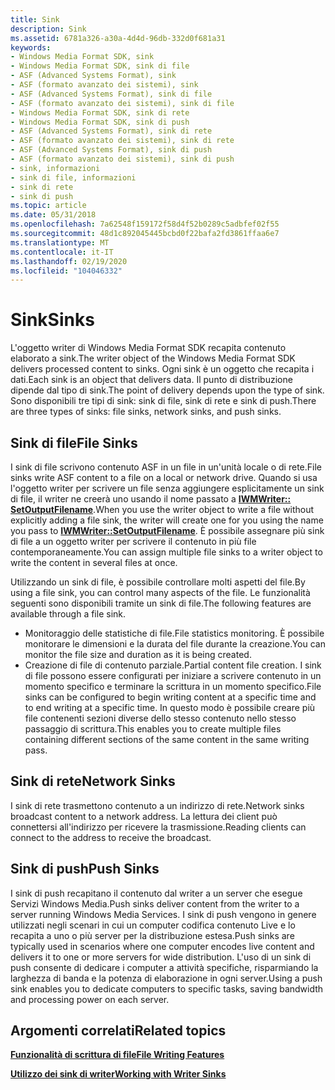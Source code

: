 ```yaml
---
title: Sink
description: Sink
ms.assetid: 6781a326-a30a-4d4d-96db-332d0f681a31
keywords:
- Windows Media Format SDK, sink
- Windows Media Format SDK, sink di file
- ASF (Advanced Systems Format), sink
- ASF (formato avanzato dei sistemi), sink
- ASF (Advanced Systems Format), sink di file
- ASF (formato avanzato dei sistemi), sink di file
- Windows Media Format SDK, sink di rete
- Windows Media Format SDK, sink di push
- ASF (Advanced Systems Format), sink di rete
- ASF (formato avanzato dei sistemi), sink di rete
- ASF (Advanced Systems Format), sink di push
- ASF (formato avanzato dei sistemi), sink di push
- sink, informazioni
- sink di file, informazioni
- sink di rete
- sink di push
ms.topic: article
ms.date: 05/31/2018
ms.openlocfilehash: 7a62548f159172f58d4f52b0289c5adbfef02f55
ms.sourcegitcommit: 48d1c892045445bcbd0f22bafa2fd3861ffaa6e7
ms.translationtype: MT
ms.contentlocale: it-IT
ms.lasthandoff: 02/19/2020
ms.locfileid: "104046332"
---
```

# <a name="sinks"></a><span data-ttu-id="a0f5e-119">Sink</span><span class="sxs-lookup"><span data-stu-id="a0f5e-119">Sinks</span></span>

<span data-ttu-id="a0f5e-120">L'oggetto writer di Windows Media Format SDK recapita contenuto elaborato a sink.</span><span class="sxs-lookup"><span data-stu-id="a0f5e-120">The writer object of the Windows Media Format SDK delivers processed content to sinks.</span></span> <span data-ttu-id="a0f5e-121">Ogni sink è un oggetto che recapita i dati.</span><span class="sxs-lookup"><span data-stu-id="a0f5e-121">Each sink is an object that delivers data.</span></span> <span data-ttu-id="a0f5e-122">Il punto di distribuzione dipende dal tipo di sink.</span><span class="sxs-lookup"><span data-stu-id="a0f5e-122">The point of delivery depends upon the type of sink.</span></span> <span data-ttu-id="a0f5e-123">Sono disponibili tre tipi di sink: sink di file, sink di rete e sink di push.</span><span class="sxs-lookup"><span data-stu-id="a0f5e-123">There are three types of sinks: file sinks, network sinks, and push sinks.</span></span>

## <a name="file-sinks"></a><span data-ttu-id="a0f5e-124">Sink di file</span><span class="sxs-lookup"><span data-stu-id="a0f5e-124">File Sinks</span></span>

<span data-ttu-id="a0f5e-125">I sink di file scrivono contenuto ASF in un file in un'unità locale o di rete.</span><span class="sxs-lookup"><span data-stu-id="a0f5e-125">File sinks write ASF content to a file on a local or network drive.</span></span> <span data-ttu-id="a0f5e-126">Quando si usa l'oggetto writer per scrivere un file senza aggiungere esplicitamente un sink di file, il writer ne creerà uno usando il nome passato a [**IWMWriter:: SetOutputFilename**](/previous-versions/windows/desktop/api/Wmsdkidl/nf-wmsdkidl-iwmwriter-setoutputfilename).</span><span class="sxs-lookup"><span data-stu-id="a0f5e-126">When you use the writer object to write a file without explicitly adding a file sink, the writer will create one for you using the name you pass to [**IWMWriter::SetOutputFilename**](/previous-versions/windows/desktop/api/Wmsdkidl/nf-wmsdkidl-iwmwriter-setoutputfilename).</span></span> <span data-ttu-id="a0f5e-127">È possibile assegnare più sink di file a un oggetto writer per scrivere il contenuto in più file contemporaneamente.</span><span class="sxs-lookup"><span data-stu-id="a0f5e-127">You can assign multiple file sinks to a writer object to write the content in several files at once.</span></span>

<span data-ttu-id="a0f5e-128">Utilizzando un sink di file, è possibile controllare molti aspetti del file.</span><span class="sxs-lookup"><span data-stu-id="a0f5e-128">By using a file sink, you can control many aspects of the file.</span></span> <span data-ttu-id="a0f5e-129">Le funzionalità seguenti sono disponibili tramite un sink di file.</span><span class="sxs-lookup"><span data-stu-id="a0f5e-129">The following features are available through a file sink.</span></span>

-   <span data-ttu-id="a0f5e-130">Monitoraggio delle statistiche di file.</span><span class="sxs-lookup"><span data-stu-id="a0f5e-130">File statistics monitoring.</span></span> <span data-ttu-id="a0f5e-131">È possibile monitorare le dimensioni e la durata del file durante la creazione.</span><span class="sxs-lookup"><span data-stu-id="a0f5e-131">You can monitor the file size and duration as it is being created.</span></span>
-   <span data-ttu-id="a0f5e-132">Creazione di file di contenuto parziale.</span><span class="sxs-lookup"><span data-stu-id="a0f5e-132">Partial content file creation.</span></span> <span data-ttu-id="a0f5e-133">I sink di file possono essere configurati per iniziare a scrivere contenuto in un momento specifico e terminare la scrittura in un momento specifico.</span><span class="sxs-lookup"><span data-stu-id="a0f5e-133">File sinks can be configured to begin writing content at a specific time and to end writing at a specific time.</span></span> <span data-ttu-id="a0f5e-134">In questo modo è possibile creare più file contenenti sezioni diverse dello stesso contenuto nello stesso passaggio di scrittura.</span><span class="sxs-lookup"><span data-stu-id="a0f5e-134">This enables you to create multiple files containing different sections of the same content in the same writing pass.</span></span>

## <a name="network-sinks"></a><span data-ttu-id="a0f5e-135">Sink di rete</span><span class="sxs-lookup"><span data-stu-id="a0f5e-135">Network Sinks</span></span>

<span data-ttu-id="a0f5e-136">I sink di rete trasmettono contenuto a un indirizzo di rete.</span><span class="sxs-lookup"><span data-stu-id="a0f5e-136">Network sinks broadcast content to a network address.</span></span> <span data-ttu-id="a0f5e-137">La lettura dei client può connettersi all'indirizzo per ricevere la trasmissione.</span><span class="sxs-lookup"><span data-stu-id="a0f5e-137">Reading clients can connect to the address to receive the broadcast.</span></span>

## <a name="push-sinks"></a><span data-ttu-id="a0f5e-138">Sink di push</span><span class="sxs-lookup"><span data-stu-id="a0f5e-138">Push Sinks</span></span>

<span data-ttu-id="a0f5e-139">I sink di push recapitano il contenuto dal writer a un server che esegue Servizi Windows Media.</span><span class="sxs-lookup"><span data-stu-id="a0f5e-139">Push sinks deliver content from the writer to a server running Windows Media Services.</span></span> <span data-ttu-id="a0f5e-140">I sink di push vengono in genere utilizzati negli scenari in cui un computer codifica contenuto Live e lo recapita a uno o più server per la distribuzione estesa.</span><span class="sxs-lookup"><span data-stu-id="a0f5e-140">Push sinks are typically used in scenarios where one computer encodes live content and delivers it to one or more servers for wide distribution.</span></span> <span data-ttu-id="a0f5e-141">L'uso di un sink di push consente di dedicare i computer a attività specifiche, risparmiando la larghezza di banda e la potenza di elaborazione in ogni server.</span><span class="sxs-lookup"><span data-stu-id="a0f5e-141">Using a push sink enables you to dedicate computers to specific tasks, saving bandwidth and processing power on each server.</span></span>

## <a name="related-topics"></a><span data-ttu-id="a0f5e-142">Argomenti correlati</span><span class="sxs-lookup"><span data-stu-id="a0f5e-142">Related topics</span></span>

<dl> <dt>

[<span data-ttu-id="a0f5e-143">**Funzionalità di scrittura di file**</span><span class="sxs-lookup"><span data-stu-id="a0f5e-143">**File Writing Features**</span></span>](file-writing-features.md)
</dt> <dt>

[<span data-ttu-id="a0f5e-144">**Utilizzo dei sink di writer**</span><span class="sxs-lookup"><span data-stu-id="a0f5e-144">**Working with Writer Sinks**</span></span>](working-with-writer-sinks.md)
</dt> </dl>

 

 




